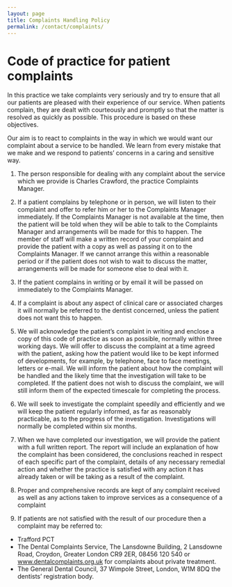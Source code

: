 ```yaml
---
layout: page
title: Complaints Handling Policy
permalink: /contact/complaints/
---
```


# Code of practice for patient complaints

In this practice we take complaints very seriously and try to ensure that all our patients are pleased with their experience of our service. When patients complain, they are dealt with courteously and promptly so that the matter is resolved as quickly as possible. This procedure is based on these objectives.

Our aim is to react to complaints in the way in which we would want our complaint about a service to be handled. We learn from every mistake that we make and we respond to patients’ concerns in a caring and sensitive way.

1.	The person responsible for dealing with any complaint about the service which we provide is Charles Crawford, the practice Complaints Manager.

2.	If a patient complains by telephone or in person, we will listen to their complaint and offer to refer him or her to the Complaints Manager immediately. If the Complaints Manager is not available at the time, then the patient will be told when they will be able to talk to the Complaints Manager and arrangements will be made for this to happen. The member of staff will make a written record of your complaint and provide the patient with a copy as well as passing it on to the Complaints Manager. If we cannot arrange this within a reasonable period or if the patient does not wish to wait to discuss the matter, arrangements will be made for someone else to deal with it.

3.	If the patient complains in writing or by email it will be passed on immediately to the Complaints Manager.

4.	If a complaint is about any aspect of clinical care or associated charges it will normally be referred to the dentist concerned, unless the patient does not want this to happen.

5.	We will acknowledge the patient’s complaint in writing and enclose a copy of this code of practice as soon as possible, normally within three working days. We will offer to discuss the complaint at a time agreed with the patient, asking how the patient would like to be kept informed of developments, for example, by telephone, face to face meetings, letters or e-mail. We will inform the patient about how the complaint will be handled and the likely time that the investigation will take to be completed. If the patient does not wish to discuss the complaint, we will still inform them of the expected timescale for completing the process.

6.	We will seek to investigate the complaint speedily and efficiently and we will keep the patient regularly informed, as far as reasonably practicable, as to the progress of the investigation. Investigations will normally be completed within six months.

7.	When we have completed our investigation, we will provide the patient with a full written report. The report will include an explanation of how the complaint has been considered, the conclusions reached in respect of each specific part of the complaint, details of any necessary remedial action and whether the practice is satisfied with any action it has already taken or will be taking as a result of the complaint.

8.	Proper and comprehensive records are kept of any complaint received as well as any actions taken to improve services as a consequence of a complaint

9.	If patients are not satisfied with the result of our procedure then a complaint may be referred to:

*	Trafford PCT
*	The Dental Complaints Service, The Lansdowne Building, 2 Lansdowne Road, Croydon, Greater London CR9 2ER, 08456 120 540 or www.dentalcomplaints.org.uk for complaints about private treatment.
*	The General Dental Council, 37 Wimpole Street, London, W1M 8DQ the dentists’ registration body.
